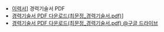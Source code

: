 - [이력서](이력서.md)]
경력기술서 PDF
- [경력기술서 PDF 다운로드(최문정_경력기술서.pdf)](최문정_경력기술서_202411.pdf)]
- [경력기술서 PDF 다운로드(최문정_경력기술서.pdf) @구글 드라이브](https://drive.google.com/file/d/1zXyv4hL3l4JoSWhNEFzAGJ7zS12Nig4m/view?usp=drive_link)


<!--
**mutjung0/mutjung0** is a ✨ _special_ ✨ repository because its `README.md` (this file) appears on your GitHub profile.

Here are some ideas to get you started:

- 🔭 I’m currently working on ...
- 🌱 I’m currently learning ...
- 👯 I’m looking to collaborate on ...
- 🤔 I’m looking for help with ...
- 💬 Ask me about ...
- 📫 How to reach me: ...
- 😄 Pronouns: ...
- ⚡ Fun fact: ...
-->
